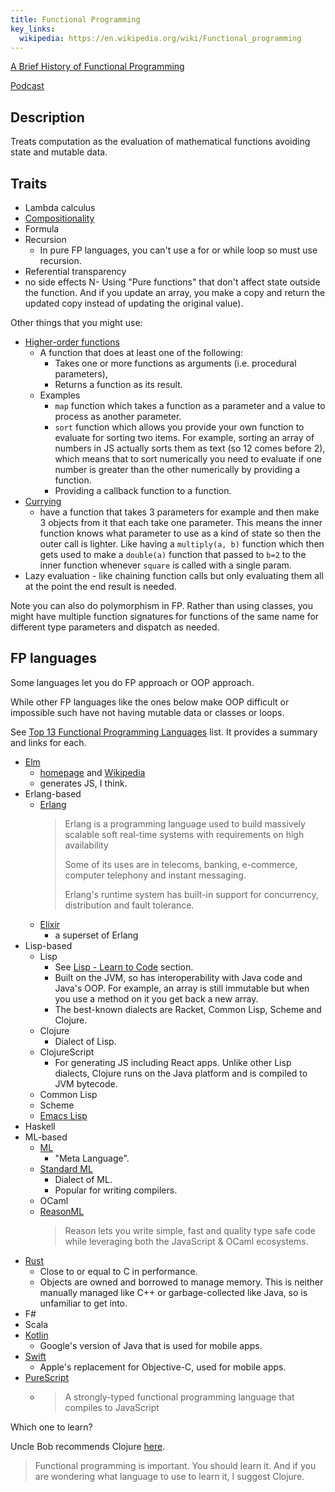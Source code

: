 ```yaml
---
title: Functional Programming
key_links:
  wikipedia: https://en.wikipedia.org/wiki/Functional_programming
---
```



[A Brief History of Functional Programming](http://www.cse.psu.edu/~gxt29//historyOfFP/historyOfFP.html)

[Podcast](https://stackoverflow.blog/2022/02/25/is-functional-programming-the-hipster-programming-paradigm-ep-418/)

## Description

Treats computation as the evaluation of mathematical functions avoiding state and mutable data.


## Traits

- Lambda calculus
- [Compositionality](https://en.m.wikipedia.org/wiki/Function_composition_(computer_science))
- Formula
- Recursion
    - In pure FP languages, you can't use a for or while loop so must use recursion.
- Referential transparency
- no side effects
  N- Using "Pure functions" that don't affect state outside the function. And if you update an array, you make a copy and return the updated copy instead of updating the original value).

Other things that you might use:

- [Higher-order functions](https://en.m.wikipedia.org/wiki/Higher-order_function)
    - A function that does at least one of the following:
       - Takes one or more functions as arguments (i.e. procedural parameters),
       - Returns a function as its result.
    - Examples
        - `map` function which takes a function as a parameter and a value to process as another parameter.
        - `sort` function which allows you provide your own function to evaluate for sorting two items. For example, sorting an array of numbers in JS actually sorts them as text (so 12 comes before 2), which means that to sort numerically you need to evaluate if one number is greater than the other numerically by providing a function.
        - Providing a callback function to a function.
- [Currying](https://en.m.wikipedia.org/wiki/Currying)
    - have a function that takes 3 parameters for example and then make 3 objects from it that each take one parameter. This means the inner function knows what parameter to use as a kind of state so then the outer call is lighter. Like having a `multiply(a, b)` function which then gets used to make a `double(a)` function that passed to `b=2` to the inner function whenever `square` is called with a single param.
- Lazy evaluation - like chaining function calls but only evaluating them all at the point the end result is needed.

Note you can also do polymorphism in FP. Rather than using classes, you might have multiple function signatures for functions of the same name for different type parameters and dispatch as needed.


## FP languages

Some languages let you do FP approach or OOP approach.

While other FP languages like the ones below make OOP difficult or impossible such have not having mutable data or classes or loops.

See [Top 13 Functional Programming Languages](https://purelyfunctional.tv/functional-programming-languages/) list. It provides a summary and links for each.

- [Elm](https://github.com/MichaelCurrin/learn-to-code/tree/master/en/topics/scripting_languages/Elm)
    - [homepage](https://elm-lang.org/) and [Wikipedia](https://en.wikipedia.org/wiki/Elm_(programming_language))
    - generates JS, I think.
- Erlang-based
    - [Erlang](https://www.erlang.org/)
        > Erlang is a programming language used to build massively scalable soft real-time systems with requirements on high availability
        >
        > Some of its uses are in telecoms, banking, e-commerce, computer telephony and instant messaging.
        >
        > Erlang's runtime system has built-in support for concurrency, distribution and fault tolerance.
    - [Elixir](https://github.com/MichaelCurrin/learn-to-code/tree/master/en/topics/scripting_languages/Elixir)
        - a superset of Erlang
- Lisp-based
    - Lisp
        - See [Lisp - Learn to Code](https://github.com/MichaelCurrin/learn-to-code/tree/master/en/topics/scripting_languages/Lisp) section.
        - Built on the JVM, so has interoperability with Java code and Java's OOP. For example, an array is still immutable but when you use a method on it you get back a new array.
        - The best-known dialects are Racket, Common Lisp, Scheme and Clojure.
    - Clojure
        - Dialect of Lisp.
    - ClojureScript
        - For generating JS including React apps. Unlike other Lisp dialects, Clojure runs on the Java platform and is compiled to JVM bytecode.
    - Common Lisp
    - Scheme
    - [Emacs Lisp](https://en.wikipedia.org/wiki/Emacs_Lisp)
- Haskell
- ML-based
    - [ML](https://en.m.wikipedia.org/wiki/ML_(programming_language))
        - "Meta Language".
    - [Standard ML](https://en.m.wikipedia.org/wiki/Standard_ML)
        - Dialect of ML.
        - Popular for writing compilers.
    - OCaml
    - [ReasonML](https://reasonml.github.io/)
        > Reason lets you write simple, fast and quality type safe code while leveraging both the JavaScript & OCaml ecosystems.
- [Rust](https://github.com/MichaelCurrin/learn-to-code/tree/master/en/topics/scripting_languages/Rust)
    - Close to or equal to C in performance.
    - Objects are owned and borrowed to manage memory. This is neither manually managed like C++ or garbage-collected like Java, so is unfamiliar to get into.
- F#
- Scala
- [Kotlin](https://github.com/MichaelCurrin/learn-to-code/tree/master/en/topics/mobile/Kotlin)
    - Google's version of Java that is used for mobile apps.
- [Swift](https://github.com/MichaelCurrin/learn-to-code/tree/master/en/topics/mobile/Kotlin)
    - Apple's replacement for Objective-C, used for mobile apps.
- [PureScript](https://www.purescript.org/)
    - > A strongly-typed functional programming language that compiles to JavaScript


Which one to learn?

Uncle Bob recommends Clojure [here](https://blog.cleancoder.com/uncle-bob/2017/07/11/PragmaticFunctionalProgramming.html).

> Functional programming is important. You should learn it. And if you are wondering what language to use to learn it, I suggest Clojure.
